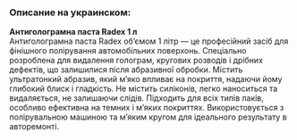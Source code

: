 
### Описание на украинском:
**Антиголограмна паста Radex 1 л**  
Антиголограмна паста Radex об’ємом 1 літр — це професійний засіб для фінішного полірування автомобільних поверхонь. Спеціально розроблена для видалення голограм, кругових розводів і дрібних дефектів, що залишилися після абразивної обробки. Містить ультратонкий абразив, який м’яко впливає на покриття, надаючи йому глибокий блиск і гладкість. Не містить силіконів, легко наноситься та видаляється, не залишаючи слідів. Підходить для всіх типів лаків, особливо ефективна на темних і м’яких покриттях. Використовується з полірувальною машиною та м’яким кругом для ідеального результату в авторемонті.